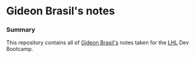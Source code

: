 # Gideon Brasil's notes
### Summary

This repository contains all of [Gideon Brasil's](https://github.com/GideonBrasil) notes taken for the [LHL](https://lighthouselabs.ca/) Dev Bootcamp.


